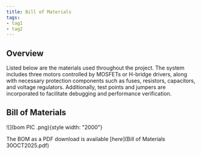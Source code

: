 ```yaml
---
title: Bill of Materials
tags:
- tag1
- tag2
---
```


## Overview
Listed below are the materials used throughout the project. The system includes three motors controlled by MOSFETs or H-bridge drivers, along with necessary protection components such as fuses, resistors, capacitors, and voltage regulators. Additionally, test points and jumpers are incorporated to facilitate debugging and performance verification.


## Bill of Materials 
![](bom PIC .png){style width: "2000"}



The BOM as a PDF download is available [*here*](Bill of Materials 30OCT2025.pdf)